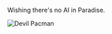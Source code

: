 Wishing there's no AI in Paradise.


![Devil Pacman](C:\Users\Leon\Downloads\Application\devil_pacman.png)
